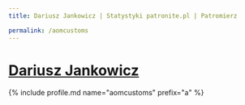```yaml
---
title: Dariusz Jankowicz | Statystyki patronite.pl | Patromierz

permalink: /aomcustoms
---
```


# [Dariusz Jankowicz](https://patronite.pl/aomcustoms)

{% include profile.md name="aomcustoms" prefix="a" %}
